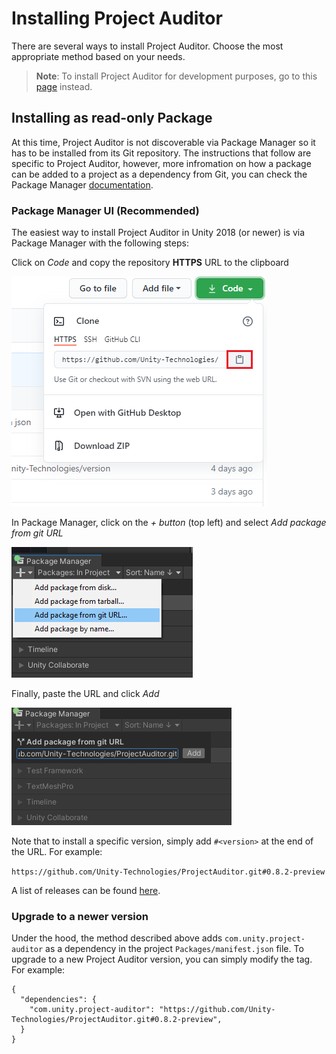 # Installing Project Auditor
There are several ways to install Project Auditor. Choose the most appropriate method based on your needs.
> **Note**: To install Project Auditor for development purposes, go to this [page](Developing.md) instead.

## Installing as read-only Package
At this time, Project Auditor is not discoverable via Package Manager so it has to be installed from its Git repository. The instructions that follow are specific to Project Auditor, however, more infromation on how a package can be added to a project as a dependency from Git, you can check the Package Manager [documentation](https://docs.unity3d.com/Manual/upm-git.html).

### Package Manager UI (Recommended)
The easiest way to install Project Auditor in Unity 2018 (or newer) is via Package Manager with the following steps:

Click on _Code_ and copy the repository __HTTPS__ URL to the clipboard

<img src="images/copy-repo-url.png">

In Package Manager, click on the _+ button_ (top left) and select _Add package from git URL_

<img src="images/pm-install-url.png">

Finally, paste the URL and click _Add_
 
<img src="images/pm-add-url.png">

Note that to install a specific version, simply add `#<version>` at the end of the URL. For example:

```https://github.com/Unity-Technologies/ProjectAuditor.git#0.8.2-preview```

A list of releases can be found [here](https://github.com/Unity-Technologies/ProjectAuditor/releases).

### Upgrade to a newer version
Under the hood, the method described above adds `com.unity.project-auditor` as a dependency in the project `Packages/manifest.json` file. To upgrade to a new Project Auditor version, you can simply modify the tag. For example:

```
{
  "dependencies": {
    "com.unity.project-auditor": "https://github.com/Unity-Technologies/ProjectAuditor.git#0.8.2-preview",
  }
}
```
